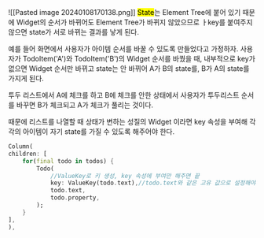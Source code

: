 ![[Pasted image 20240108170138.png]]
<mark>State</mark>는 Element Tree에 붙어 있기 때문에 Widget의 순서가 바뀌어도 Element Tree가 바뀌지 않았으므로 ㅏkey를 붙여주지 않으면 state가 서로 바뀌는 결과를 낳게 된다.

예를 들어 화면에서 사용자가 아이템 순서를 바꿀 수 있도록 만들었다고 가정하자. 사용자가 TodoItem('A')와 TodoItem('B')의 Widget 순서를 바꿨을 때, 내부적으로 key가 없으면 Widget 순서만 바뀌고 state는 안 바뀌어 A가 B의 state를, B가 A의 state를 가지게 된다.

투두 리스트에서 A에 체크를 하고 B에 체크를 안한 상태에서 사용자가 투두리스트 순서를 바꾸면 B가 체크되고 A가 체크가 풀리는 것이다.

때문에 리스트를 나열할 때 상태가 변하는 성질의 Widget 이라면 key 속성을 부여해 각각의 아이템이 자기 state를 가질 수 있도록 해주어야 한다.

```dart
Column(
children: [
	for(final todo in todos) {
		Todo(
			//ValueKey로 키 생성, key 속성에 부여만 해주면 끝
			key: ValueKey(todo.text),//todo.text와 같은 고유 값으로 설정해야 함.
			todo.text,
			todo.property,
		);
	}
],
),
```